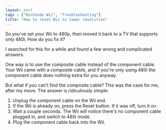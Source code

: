 ```yaml
---
layout: post
tags : ["Nintendo Wii", "Troubleshooting"]
title: "How to reset Wii to lower resolution"
---
```

So you've set your Wii to 480p, then moved it back to a TV that supports only 480i. How do you fix it?

I searched for this for a while and found a few wrong and complicated answers.

<!--more-->

One way is to use the composite cable instead of the component cable. Your Wii came with a composite cable, and if you're only using 480i the component cable does nothing extra for you anyway.

But what if you can't find the composite cable? This was the case for me, after my move. The answer is ridiculously simple:

1. Unplug the component cable on the Wii end.
2. If the Wii is already on, press the Reset button. If it was off, turn it on.
3. Wait a couple seconds. The Wii will notice there's no component cable plugged in, and switch to 480i mode.
4. Plug the component cable back into the Wii.